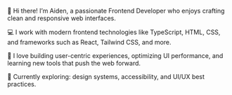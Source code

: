 👋 Hi there! I’m Aiden, a passionate Frontend Developer who enjoys crafting clean and responsive web interfaces.

💻 I work with modern frontend technologies like TypeScript, HTML, CSS, and frameworks such as React, Tailwind CSS, and more.

🚀 I love building user-centric experiences, optimizing UI performance, and learning new tools that push the web forward.

🔧 Currently exploring: design systems, accessibility, and UI/UX best practices.
